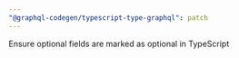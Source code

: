 ```yaml
---
"@graphql-codegen/typescript-type-graphql": patch
---
```


Ensure optional fields are marked as optional in TypeScript
